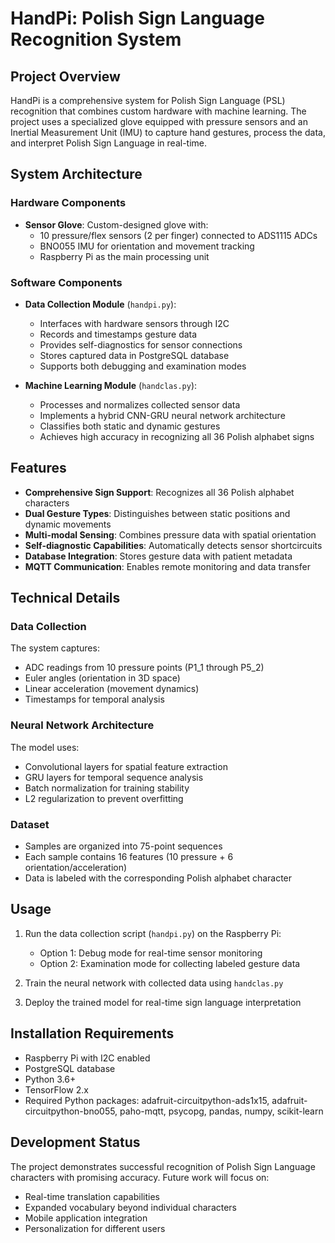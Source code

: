 # HandPi: Polish Sign Language Recognition System

## Project Overview
HandPi is a comprehensive system for Polish Sign Language (PSL) recognition that combines custom hardware with machine learning. The project uses a specialized glove equipped with pressure sensors and an Inertial Measurement Unit (IMU) to capture hand gestures, process the data, and interpret Polish Sign Language in real-time.

## System Architecture

### Hardware Components
- **Sensor Glove**: Custom-designed glove with:
  - 10 pressure/flex sensors (2 per finger) connected to ADS1115 ADCs
  - BNO055 IMU for orientation and movement tracking
  - Raspberry Pi as the main processing unit

### Software Components
- **Data Collection Module** (`handpi.py`):
  - Interfaces with hardware sensors through I2C
  - Records and timestamps gesture data
  - Provides self-diagnostics for sensor connections
  - Stores captured data in PostgreSQL database
  - Supports both debugging and examination modes

- **Machine Learning Module** (`handclas.py`):
  - Processes and normalizes collected sensor data
  - Implements a hybrid CNN-GRU neural network architecture
  - Classifies both static and dynamic gestures
  - Achieves high accuracy in recognizing all 36 Polish alphabet signs

## Features
- **Comprehensive Sign Support**: Recognizes all 36 Polish alphabet characters
- **Dual Gesture Types**: Distinguishes between static positions and dynamic movements
- **Multi-modal Sensing**: Combines pressure data with spatial orientation
- **Self-diagnostic Capabilities**: Automatically detects sensor shortcircuits
- **Database Integration**: Stores gesture data with patient metadata
- **MQTT Communication**: Enables remote monitoring and data transfer

## Technical Details

### Data Collection
The system captures:
- ADC readings from 10 pressure points (P1_1 through P5_2)
- Euler angles (orientation in 3D space)
- Linear acceleration (movement dynamics)
- Timestamps for temporal analysis

### Neural Network Architecture
The model uses:
- Convolutional layers for spatial feature extraction
- GRU layers for temporal sequence analysis
- Batch normalization for training stability
- L2 regularization to prevent overfitting

### Dataset
- Samples are organized into 75-point sequences
- Each sample contains 16 features (10 pressure + 6 orientation/acceleration)
- Data is labeled with the corresponding Polish alphabet character

## Usage
1. Run the data collection script (`handpi.py`) on the Raspberry Pi:
   - Option 1: Debug mode for real-time sensor monitoring
   - Option 2: Examination mode for collecting labeled gesture data

2. Train the neural network with collected data using `handclas.py`

3. Deploy the trained model for real-time sign language interpretation

## Installation Requirements
- Raspberry Pi with I2C enabled
- PostgreSQL database
- Python 3.6+
- TensorFlow 2.x
- Required Python packages: adafruit-circuitpython-ads1x15, adafruit-circuitpython-bno055, paho-mqtt, psycopg, pandas, numpy, scikit-learn

## Development Status
The project demonstrates successful recognition of Polish Sign Language characters with promising accuracy. Future work will focus on:
- Real-time translation capabilities
- Expanded vocabulary beyond individual characters
- Mobile application integration
- Personalization for different users
